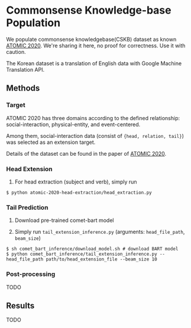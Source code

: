 # Commonsense Knowledge-base Population

We populate commonsense knowledgebase(CSKB) dataset as known [ATOMIC 2020](https://allenai.org/data/atomic-2020). We're sharing it here, no proof for correctness. Use it with caution.

The Korean dataset is a translation of English data with Google Machine Translation API.

## Methods

### Target 

ATOMIC 2020 has three domains according to the defined relationship: social-interaction, physical-entity, and event-centered.

Among them, social-interaction data (consist of `{head, relation, tail}`) was selected as an extension target. 

Details of the dataset can be found in the paper of [ATOMIC 2020](https://allenai.org/data/atomic-2020). 

### Head Extension

1) For head extraction (subject and verb), simply run

```shell
$ python atomic-2020-head-extraction/head_extraction.py
```

### Tail Prediction 

1) Download pre-trained comet-bart model

2) Simply run `tail_extension_inference.py` (arguments: `head_file_path`, `beam_size`)

```shell
$ sh comet_bart_inference/download_model.sh # download BART model
$ python comet_bart_inference/tail_extension_inference.py --head_file_path path/to/head_extension_file --beam_size 10
```



### Post-processing 

TODO 

## Results 

TODO


